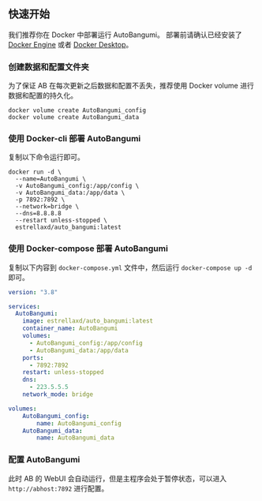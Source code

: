 ## 快速开始

我们推荐你在 Docker 中部署运行 AutoBangumi。
部署前请确认已经安装了 [Docker Engine][docker-engine] 或者 [Docker Desktop][docker-desktop]。

### 创建数据和配置文件夹

为了保证 AB 在每次更新之后数据和配置不丢失，推荐使用 Docker volume 进行数据和配置的持久化。

```shell
docker volume create AutoBangumi_config
docker volume create AutoBangumi_data
```

### 使用 Docker-cli 部署 AutoBangumi

复制以下命令运行即可。

```shell
docker run -d \
  --name=AutoBangumi \
  -v AutoBangumi_config:/app/config \
  -v AutoBangumi_data:/app/data \
  -p 7892:7892 \
  --network=bridge \
  --dns=8.8.8.8
  --restart unless-stopped \
  estrellaxd/auto_bangumi:latest

```

### 使用 Docker-compose 部署 AutoBangumi

复制以下内容到 `docker-compose.yml` 文件中，然后运行 `docker-compose up -d` 即可。

```yaml
version: "3.8"

services:
  AutoBangumi:
    image: estrellaxd/auto_bangumi:latest
    container_name: AutoBangumi
    volumes:
      - AutoBangumi_config:/app/config
      - AutoBangumi_data:/app/data
    ports:
      - 7892:7892
    restart: unless-stopped
    dns:
      - 223.5.5.5
    network_mode: bridge

volumes:
    AutoBangumi_config:
        name: AutoBangumi_config
    AutoBangumi_data:
        name: AutoBangumi_data
```

### 配置 AutoBangumi

此时 AB 的 WebUI 会自动运行，但是主程序会处于暂停状态，可以进入 `http://abhost:7892` 进行配置。


[docker-engine]: https://docs.docker.com/engine/install/
[docker-desktop]: https://www.docker.com/products/docker-desktop